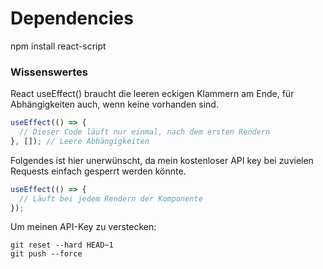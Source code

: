 # Dependencies
npm install react-script



### Wissenswertes
React useEffect() braucht die leeren eckigen Klammern am Ende, für Abhängigkeiten auch, wenn keine vorhanden sind. 
```javascript
useEffect(() => {
  // Dieser Code läuft nur einmal, nach dem ersten Rendern
}, []); // Leere Abhängigkeiten
```
Folgendes ist hier unerwünscht, da mein kostenloser API key bei zuvielen Requests einfach gesperrt werden könnte.
``` javascript
useEffect(() => {
  // Läuft bei jedem Rendern der Komponente
});
```
Um meinen API-Key zu verstecken:
```
git reset --hard HEAD~1
git push --force
```